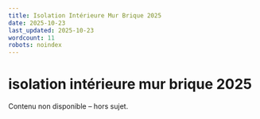 ```yaml
---
title: Isolation Intérieure Mur Brique 2025
date: 2025-10-23
last_updated: 2025-10-23
wordcount: 11
robots: noindex
---
```


# isolation intérieure mur brique 2025

Contenu non disponible – hors sujet.